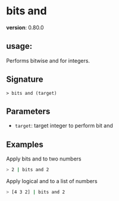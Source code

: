 # bits and

**version**: 0.80.0

## **usage**:

Performs bitwise and for integers.

## Signature

`> bits and (target)`

## Parameters

- `target`: target integer to perform bit and

## Examples

Apply bits and to two numbers

```bash
> 2 | bits and 2
```

Apply logical and to a list of numbers

```bash
> [4 3 2] | bits and 2
```
